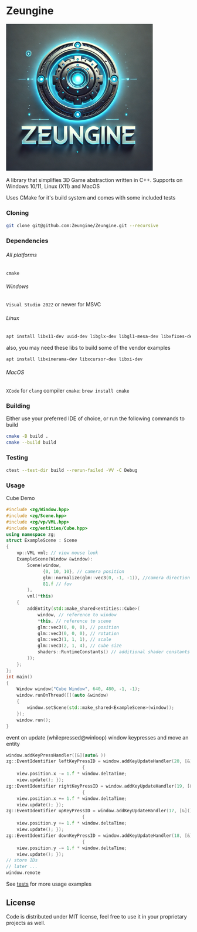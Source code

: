 # Zeungine

<img src="/images/zeungine-logo.png" alt="Zeungine Logo" width="400" height="400">

A library that simplifies 3D Game abstraction written in C++. Supports on Windows 10/11, Linux (X11) and MacOS

Uses CMake for it's build system and comes with some included tests

### Cloning

```bash
git clone git@github.com:Zeungine/Zeungine.git --recursive
```

### Dependencies

###### All platforms

`cmake`

###### Windows

`Visual Studio 2022` or newer for MSVC

###### Linux

```bash
apt install libx11-dev uuid-dev libglx-dev libgl1-mesa-dev libxfixes-dev libxrandr-dev libxkbcommon-dev
```

also, you may need these libs to build some of the vendor examples

```bash
apt install libxinerama-dev libxcursor-dev libxi-dev
```

###### MacOS

`XCode` for `clang` compiler
`cmake`: `brew install cmake`


### Building

Either use your preferred IDE of choice, or run the following commands to build

```bash
cmake -B build .
cmake --build build
```

### Testing

```bash
ctest --test-dir build --rerun-failed -VV -C Debug
```

### Usage

Cube Demo
```cpp
#include <zg/Window.hpp>
#include <zg/Scene.hpp>
#include <zg/vp/VML.hpp>
#include <zg/entities/Cube.hpp>
using namespace zg;
struct ExampleScene : Scene
{
    vp::VML vml; // view mouse look
    ExampleScene(Window &window):
        Scene(window,
              {0, 10, 10}, // camera position
              glm::normalize(glm::vec3(0, -1, -1)), //camera direction
              81.f // fov
        ),
        vml(*this)
    {
        addEntity(std::make_shared<entities::Cube>(
            window, // reference to window
            *this, // reference to scene
            glm::vec3(0, 0, 0), // position
            glm::vec3(0, 0, 0), // rotation
            glm::vec3(1, 1, 1), // scale
            glm::vec3(2, 1, 4), // cube size
            shaders::RuntimeConstants() // additional shader constants
        ));
    };
};
int main()
{
    Window window("Cube Window", 640, 480, -1, -1);
    window.runOnThread([](auto &window)
    {
        window.setScene(std::make_shared<ExampleScene>(window));
    });
    window.run();
}
```

event on update (whilepressed@winloop) window keypresses and move an entity

```cpp
window.addKeyPressHandler([&](auto& ))
zg::EventIdentifier leftKeyPressID = window.addKeyUpdateHandler(20, [&]()
                             {
    view.position.x -= 1.f * window.deltaTime;
    view.update(); });
zg::EventIdentifier rightKeyPressID = window.addKeyUpdateHandler(19, [&]()
                             {
    view.position.x += 1.f * window.deltaTime;
    view.update(); });
zg::EventIdentifier upKeyPressID = window.addKeyUpdateHandler(17, [&]()
                             {
    view.position.y += 1.f * window.deltaTime;
    view.update(); });
zg::EventIdentifier downKeyPressID = window.addKeyUpdateHandler(18, [&]()
                             {
    view.position.y -= 1.f * window.deltaTime;
    view.update(); });
// store IDs
// later ...
window.remote
```

See [tests](/tests) for more usage examples

## License

Code is distributed under MIT license, feel free to use it in your proprietary projects as well.

